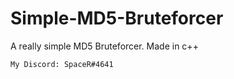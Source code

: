 # Simple-MD5-Bruteforcer
A really simple MD5 Bruteforcer. Made in c++


```
My Discord: SpaceR#4641
```

